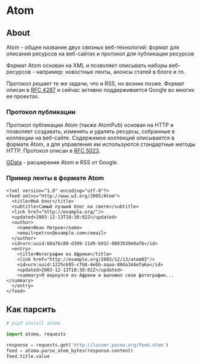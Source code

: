 # Atom

## About

Atom - общее название двух связных веб-технологий: формат для описания ресурсов на  веб-сайтах и протокол для публикации ресурсов

Формат Atom основан на XML  и позволяет описывать наборы веб-ресурсов - например: новостные ленты, анонсы статей в блоге и тп.

Протокол решает те же задачи, что и RSS, но возник позже. Формат описан в [RFC 4287](https://tools.ietf.org/html/rfc4287) и сейчас активно поддерживается Google во многих ее проектах.

### Протокол публикации

Протокол публикации Atom (также AtomPub) основан на HTTP и позволяет создавать, изменять и удалять ресурсы, собранные в коллекции на веб-сайте. Содержимое коллекций описывается в формате Atom, а для управления им используются стандартные методы HTTP. Протокол описан в [RFC 5023](https://tools.ietf.org/html/rfc5023).

[GData](https://developers.google.com/gdata/?csw=1) - расширение Atom и RSS от Google.

### Пример ленты в формате Atom

```markup
<?xml version="1.0" encoding="utf-8"?>
<feed xmlns="http://www.w3.org/2005/Atom">
  <title>Мой блог</title>
  <subtitle>Самый лучший блог на свете</subtitle>
  <link href="http://example.org/"/>
  <updated>2003-12-13T18:30:02Z</updated>
  <author>
    <name>Иван Петров</name>
    <email>petrov@example.com</email>
  </author>
  <id>urn:uuid:60a76c80-d399-11d9-b91C-0003939e0af6</id>
  <entry>
    <title>Фотографии из Африки</title>
    <link href="http://example.org/2003/12/13/atom03"/>
    <id>urn:uuid:1225c695-cfb8-4ebb-aaaa-80da344efa6a</id>
    <updated>2003-12-13T18:30:02Z</updated>
    <summary>Я вернулся из Африки и выложил свои фотографии...</summary>
  </entry>
</feed>
```

## Как парсить

```python
# pip3 install atoma

import atoma, requests

response = requests.get('http://lucumr.pocoo.org/feed.atom')
feed = atoma.parse_atom_bytes(response.content)
feed.title.value


```


